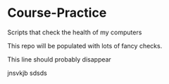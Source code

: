 # Course-Practice
Scripts that check the health of my computers

This repo will be populated with lots of fancy checks.

This line should probably disappear

jnsvkjb
sdsds
